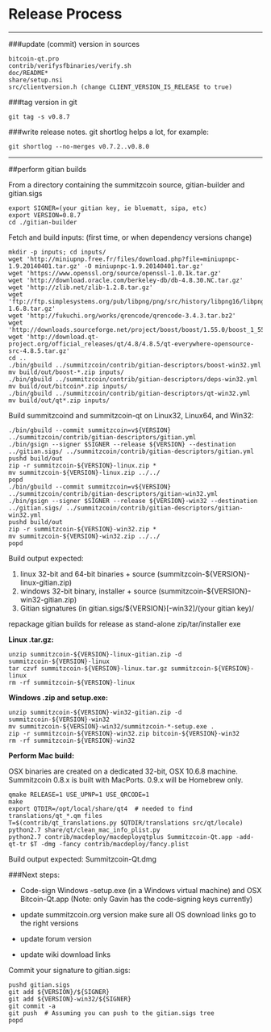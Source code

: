 Release Process
====================

* * *

###update (commit) version in sources


	bitcoin-qt.pro
	contrib/verifysfbinaries/verify.sh
	doc/README*
	share/setup.nsi
	src/clientversion.h (change CLIENT_VERSION_IS_RELEASE to true)

###tag version in git

	git tag -s v0.8.7

###write release notes. git shortlog helps a lot, for example:

	git shortlog --no-merges v0.7.2..v0.8.0

* * *

##perform gitian builds

 From a directory containing the summitzcoin source, gitian-builder and gitian.sigs
  
	export SIGNER=(your gitian key, ie bluematt, sipa, etc)
	export VERSION=0.8.7
	cd ./gitian-builder

 Fetch and build inputs: (first time, or when dependency versions change)

	mkdir -p inputs; cd inputs/
	wget 'http://miniupnp.free.fr/files/download.php?file=miniupnpc-1.9.20140401.tar.gz' -O miniupnpc-1.9.20140401.tar.gz'
	wget 'https://www.openssl.org/source/openssl-1.0.1k.tar.gz'
	wget 'http://download.oracle.com/berkeley-db/db-4.8.30.NC.tar.gz'
	wget 'http://zlib.net/zlib-1.2.8.tar.gz'
	wget 'ftp://ftp.simplesystems.org/pub/libpng/png/src/history/libpng16/libpng-1.6.8.tar.gz'
	wget 'http://fukuchi.org/works/qrencode/qrencode-3.4.3.tar.bz2'
	wget 'http://downloads.sourceforge.net/project/boost/boost/1.55.0/boost_1_55_0.tar.bz2'
	wget 'http://download.qt-project.org/official_releases/qt/4.8/4.8.5/qt-everywhere-opensource-src-4.8.5.tar.gz'
	cd ..
	./bin/gbuild ../summitzcoin/contrib/gitian-descriptors/boost-win32.yml
	mv build/out/boost-*.zip inputs/
	./bin/gbuild ../summitzcoin/contrib/gitian-descriptors/deps-win32.yml
	mv build/out/bitcoin*.zip inputs/
	./bin/gbuild ../summitzcoin/contrib/gitian-descriptors/qt-win32.yml
	mv build/out/qt*.zip inputs/

 Build summitzcoind and summitzcoin-qt on Linux32, Linux64, and Win32:
  
	./bin/gbuild --commit summitzcoin=v${VERSION} ../summitzcoin/contrib/gitian-descriptors/gitian.yml
	./bin/gsign --signer $SIGNER --release ${VERSION} --destination ../gitian.sigs/ ../summitzcoin/contrib/gitian-descriptors/gitian.yml
	pushd build/out
	zip -r summitzcoin-${VERSION}-linux.zip *
	mv summitzcoin-${VERSION}-linux.zip ../../
	popd
	./bin/gbuild --commit summitzcoin=v${VERSION} ../summitzcoin/contrib/gitian-descriptors/gitian-win32.yml
	./bin/gsign --signer $SIGNER --release ${VERSION}-win32 --destination ../gitian.sigs/ ../summitzcoin/contrib/gitian-descriptors/gitian-win32.yml
	pushd build/out
	zip -r summitzcoin-${VERSION}-win32.zip *
	mv summitzcoin-${VERSION}-win32.zip ../../
	popd

  Build output expected:

  1. linux 32-bit and 64-bit binaries + source (summitzcoin-${VERSION}-linux-gitian.zip)
  2. windows 32-bit binary, installer + source (summitzcoin-${VERSION}-win32-gitian.zip)
  3. Gitian signatures (in gitian.sigs/${VERSION}[-win32]/(your gitian key)/

repackage gitian builds for release as stand-alone zip/tar/installer exe

**Linux .tar.gz:**

	unzip summitzcoin-${VERSION}-linux-gitian.zip -d summitzcoin-${VERSION}-linux
	tar czvf summitzcoin-${VERSION}-linux.tar.gz summitzcoin-${VERSION}-linux
	rm -rf summitzcoin-${VERSION}-linux

**Windows .zip and setup.exe:**

	unzip summitzcoin-${VERSION}-win32-gitian.zip -d summitzcoin-${VERSION}-win32
	mv summitzcoin-${VERSION}-win32/summitzcoin-*-setup.exe .
	zip -r summitzcoin-${VERSION}-win32.zip bitcoin-${VERSION}-win32
	rm -rf summitzcoin-${VERSION}-win32

**Perform Mac build:**

  OSX binaries are created on a dedicated 32-bit, OSX 10.6.8 machine.
  Summitzcoin 0.8.x is built with MacPorts.  0.9.x will be Homebrew only.

	qmake RELEASE=1 USE_UPNP=1 USE_QRCODE=1
	make
	export QTDIR=/opt/local/share/qt4  # needed to find translations/qt_*.qm files
	T=$(contrib/qt_translations.py $QTDIR/translations src/qt/locale)
	python2.7 share/qt/clean_mac_info_plist.py
	python2.7 contrib/macdeploy/macdeployqtplus Summitzcoin-Qt.app -add-qt-tr $T -dmg -fancy contrib/macdeploy/fancy.plist

 Build output expected: Summitzcoin-Qt.dmg

###Next steps:

* Code-sign Windows -setup.exe (in a Windows virtual machine) and
  OSX Bitcoin-Qt.app (Note: only Gavin has the code-signing keys currently)

* update summitzcoin.org version
  make sure all OS download links go to the right versions

* update forum version

* update wiki download links

Commit your signature to gitian.sigs:

	pushd gitian.sigs
	git add ${VERSION}/${SIGNER}
	git add ${VERSION}-win32/${SIGNER}
	git commit -a
	git push  # Assuming you can push to the gitian.sigs tree
	popd

